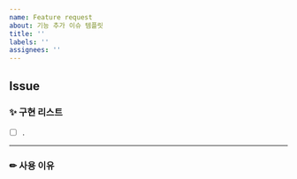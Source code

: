 ```yaml
---
name: Feature request
about: 기능 추가 이슈 템플릿
title: ''
labels: ''
assignees: ''
---
```


## **Issue**

### ✨ 구현 리스트

- [ ] .

---

### ✏ 사용 이유
